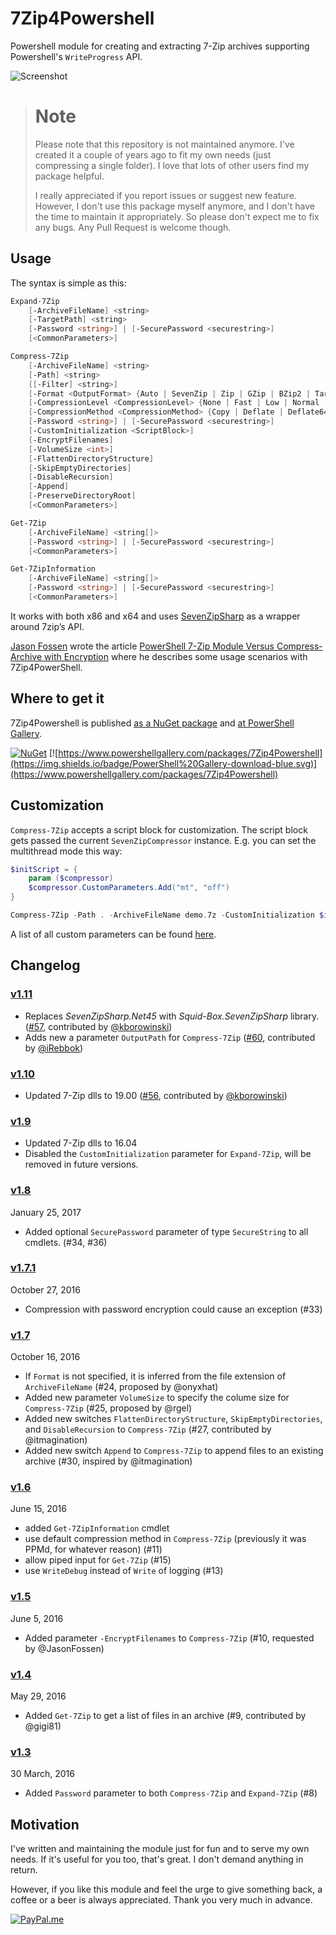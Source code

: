 # 7Zip4Powershell

Powershell module for creating and extracting 7-Zip archives supporting Powershell's `WriteProgress` API.

![Screenshot](https://raw.githubusercontent.com/thoemmi/7Zip4Powershell/master/Assets/compression.gif)


> # Note
> Please note that this repository is not maintained anymore. I've created it a couple
> of years ago to fit my own needs (just compressing a single folder). I love that lots
> of other users find my package helpful.
>
> I really appreciated if you report issues or suggest new feature. However,
> I don't use this package myself anymore, and I don't have the time to 
> maintain it appropriately. So please don't expect me to fix any bugs. Any Pull
> Request is welcome though.

## Usage

The syntax is simple as this:

```powershell
Expand-7Zip
    [-ArchiveFileName] <string> 
    [-TargetPath] <string>  
    [-Password <string>] | [-SecurePassword <securestring>]
    [<CommonParameters>]

Compress-7Zip
    [-ArchiveFileName] <string> 
    [-Path] <string> 
    [[-Filter] <string>] 
    [-Format <OutputFormat> {Auto | SevenZip | Zip | GZip | BZip2 | Tar | XZ}] 
    [-CompressionLevel <CompressionLevel> {None | Fast | Low | Normal | High | Ultra}] 
    [-CompressionMethod <CompressionMethod> {Copy | Deflate | Deflate64 | BZip2 | Lzma | Lzma2 | Ppmd | Default}]
    [-Password <string>] | [-SecurePassword <securestring>]
    [-CustomInitialization <ScriptBlock>]
    [-EncryptFilenames]
    [-VolumeSize <int>]
    [-FlattenDirectoryStructure]
    [-SkipEmptyDirectories]
    [-DisableRecursion]
    [-Append]
    [-PreserveDirectoryRoot]
    [<CommonParameters>]

Get-7Zip
    [-ArchiveFileName] <string[]>
    [-Password <string>] | [-SecurePassword <securestring>]
    [<CommonParameters>]

Get-7ZipInformation
    [-ArchiveFileName] <string[]> 
    [-Password <string>] | [-SecurePassword <securestring>]
    [<CommonParameters>]
```

It works with both x86 and x64 and uses [SevenZipSharp](https://sevenzipsharp.codeplex.com/) as a wrapper around 7zip’s API.

[Jason Fossen](https://github.com/JasonFossen) wrote the article [PowerShell 7-Zip Module Versus Compress-Archive with Encryption](https://cyber-defense.sans.org/blog/2016/06/06/powershell-7-zip-compress-archive-encryption)
where he describes some usage scenarios with 7Zip4PowerShell.

## Where to get it

7Zip4Powershell is published [as a NuGet package](https://nuget.org/packages/7Zip4Powershell/) and [at PowerShell Gallery](https://www.powershellgallery.com/packages/7Zip4Powershell).

[![NuGet](https://img.shields.io/nuget/v/7Zip4Powershell.svg?maxAge=2592000)](https://nuget.org/packages/7Zip4Powershell/)
[![https://www.powershellgallery.com/packages/7Zip4Powershell](https://img.shields.io/badge/PowerShell%20Gallery-download-blue.svg)](https://www.powershellgallery.com/packages/7Zip4Powershell)

## Customization

`Compress-7Zip` accepts a script block for customization. The script block gets passed the current
`SevenZipCompressor` instance. E.g. you can set the multithread mode this way:

```powershell
$initScript = {
    param ($compressor)
    $compressor.CustomParameters.Add("mt", "off")
}

Compress-7Zip -Path . -ArchiveFileName demo.7z -CustomInitialization $initScript
```

A list of all custom parameters can be found [here](https://sevenzip.osdn.jp/chm/cmdline/switches/method.htm).

## Changelog

### [v1.11](https://github.com/thoemmi/7Zip4Powershell/releases/tag/v1.11)

* Replaces *SevenZipSharp.Net45* with *Squid-Box.SevenZipSharp* library.
  ([#57](https://github.com/thoemmi/7Zip4Powershell/pull/57), contributed by [@kborowinski](https://github.com/kborowinski))
* Adds new a parameter `OutputPath` for `Compress-7Zip`
  ([#60](https://github.com/thoemmi/7Zip4Powershell/pull/60), contributed by [@iRebbok](https://github.com/iRebbok))

### [v1.10](https://github.com/thoemmi/7Zip4Powershell/releases/tag/v1.10)

* Updated 7-Zip dlls to 19.00 ([#56](https://github.com/thoemmi/7Zip4Powershell/pull/56), contributed by [@kborowinski](https://github.com/kborowinski))

### [v1.9](https://github.com/thoemmi/7Zip4Powershell/releases/tag/v1.9)

* Updated 7-Zip dlls to 16.04
* Disabled the `CustomInitialization` parameter for `Expand-7Zip`, will be removed in future versions.

### [v1.8](https://github.com/thoemmi/7Zip4Powershell/releases/tag/v1.8)

January 25, 2017

* Added optional `SecurePassword` parameter of type `SecureString` to all cmdlets. (#34, #36)

### [v1.7.1](https://github.com/thoemmi/7Zip4Powershell/releases/tag/v1.7.1)

October 27, 2016

* Compression with password encryption could cause an exception (#33)

### [v1.7](https://github.com/thoemmi/7Zip4Powershell/releases/tag/v1.7)

October 16, 2016

* If `Format` is not specified, it is inferred from the file extension of `ArchiveFileName` (#24, proposed by @onyxhat)
* Added new parameter `VolumeSize` to specify the colume size for `Compress-7Zip` (#25, proposed by @rgel)
* Added new switches `FlattenDirectoryStructure`, `SkipEmptyDirectories`, and `DisableRecursion` to `Compress-7Zip` (#27, contributed by @itmagination)
* Added new switch `Append` to `Compress-7Zip` to append files to an existing archive (#30, inspired by @itmagination)

### [v1.6](https://github.com/thoemmi/7Zip4Powershell/releases/tag/v1.6)

June 15, 2016

* added `Get-7ZipInformation` cmdlet
* use default compression method in `Compress-7Zip` (previously it was PPMd, for whatever reason) (#11)
* allow piped input for `Get-7Zip` (#15)
* use `WriteDebug` instead of `Write` of logging (#13)

### [v1.5](https://github.com/thoemmi/7Zip4Powershell/releases/tag/v1.5)

June 5, 2016

* Added parameter `-EncryptFilenames` to `Compress-7Zip` (#10, requested by @JasonFossen)

### [v1.4](https://github.com/thoemmi/7Zip4Powershell/releases/tag/v1.4)

May 29, 2016

* Added `Get-7Zip` to get a list of files in an archive (#9, contributed by @gigi81)

### [v1.3](https://github.com/thoemmi/7Zip4Powershell/releases/tag/v1.3)

30 March, 2016

* Added `Password` parameter to both `Compress-7Zip` and `Expand-7Zip` (#8)
  
## Motivation

I've written and maintaining the module just for fun and to serve my own needs. If
it's useful for you too, that's great. I don't demand anything in return. 

However, if you like this module and feel the urge to give something back, a coffee 
or a beer is always appreciated. Thank you very much in advance.

[![PayPal.me](https://img.shields.io/badge/PayPal-me-blue.svg?maxAge=2592000)](https://www.paypal.me/ThomasFreudenberg)
